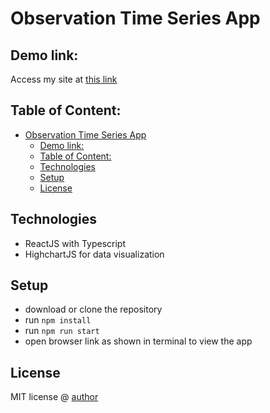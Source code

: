 # Observation Time Series App

## Demo link:
Access my site at [this link](https://redmundnacario-timeseries.netlify.app)

## Table of Content:

- [Observation Time Series App](#observation-time-series-app)
  - [Demo link:](#demo-link)
  - [Table of Content:](#table-of-content)
  - [Technologies](#technologies)
  - [Setup](#setup)
  - [License](#license)

## Technologies
- ReactJS with Typescript
- HighchartJS for data visualization

## Setup
- download or clone the repository
- run `npm install`
- run `npm run start`
- open browser link as shown in terminal to view the app


## License

MIT license @ [author](redmund.nacario@gmail.com)